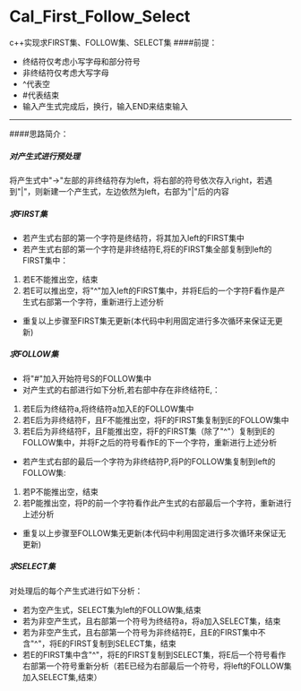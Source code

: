 # Cal_First_Follow_Select
c++实现求FIRST集、FOLLOW集、SELECT集
####前提：
- 终结符仅考虑小写字母和部分符号
- 非终结符仅考虑大写字母
- ^代表空
- #代表结束
- 输入产生式完成后，换行，输入END来结束输入

---

####思路简介：
##### 对产生式进行预处理
将产生式中"->"左部的非终结符存为left，将右部的符号依次存入right，若遇到"|"，则新建一个产生式，左边依然为left，右部为"|"后的内容

##### 求FIRST集
- 若产生式右部的第一个字符是终结符，将其加入left的FIRST集中
- 若产生式右部的第一个字符是非终结符E,将E的FIRST集全部复制到left的FIRST集中： 
1. 若E不能推出空，结束
2. 若E可以推出空，将"^"加入left的FIRST集中，并将E后的一个字符F看作是产生式右部第一个字符，重新进行上述分析
- 重复以上步骤至FIRST集无更新(本代码中利用固定进行多次循环来保证无更新)

##### 求FOLLOW集
- 将"#"加入开始符号S的FOLLOW集中
- 对产生式的右部进行如下分析,若右部中存在非终结符E,：
1. 若E后为终结符a,将终结符a加入E的FOLLOW集中
2. 若E后为非终结符F，且F不能推出空，将F的FIRST集复制到E的FOLLOW集中
3. 若E后为非终结符F，且F能推出空，将F的FIRST集（除了"^"）复制到E的FOLLOW集中，并将F之后的符号看作E的下一个字符，重新进行上述分析
- 若产生式右部的最后一个字符为非终结符P,将P的FOLLOW集复制到left的FOLLOW集:
1. 若P不能推出空，结束
2. 若P能推出空，将P的前一个字符看作此产生式的右部最后一个字符，重新进行上述分析
- 重复以上步骤至FOLLOW集无更新(本代码中利用固定进行多次循环来保证无更新)

##### 求SELECT集
对处理后的每个产生式进行如下分析：
- 若为空产生式，SELECT集为left的FOLLOW集,结束
- 若为非空产生式，且右部第一个符号为终结符a，将a加入SELECT集，结束
- 若为非空产生式，且右部第一个符号为非终结符E，且E的FIRST集中不含"^"，将E的FIRST复制到SELECT集，结束
- 若E的FIRST集中含"^"，将E的FIRST复制到SELECT集，将E后一个符号看作右部第一个符号重新分析（若E已经为右部最后一个符号，将left的FOLLOW集加入SELECT集,结束）

